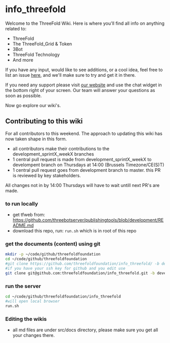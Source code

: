 # info_threefold

Welcome to the ThreeFold Wiki.
Here is where you'll find all info on anything related to:

- ThreeFold
- The ThreeFold_Grid & Token
- 3Bot
- ThreeFold Technology
- And more

If you have any input, would like to see additions, or a cool idea, feel free to list an issue [here](https://github.com/threefoldfoundation/info_threefold/issues), and we'll make sure to try and get it in there.

If you need any support please visit [our website](https://www.threefold.io) and use the chat widget in the bottom right of your screen. Our team will answer your questions as soon as possible.

Now go explore our wiki's.

## Contributing to this wiki

For all contributors to this weekend.
The approach to updating this wiki has now taken shape in this form.

- all contributors make their contributions to the development_sprintX_weekX branches
- 1 central pull request is made from development_sprintX_weekX to develompent branch on Thursdays at 14:00 (Brussels Timezone/CE(S)T)
- 1 central pull request goes from development branch to master. this PR is reviewed by key stakeholders.

All changes not in by 14:00 Thursdays will have to wait untill next PR's are made.

### to run locally

- get tfweb from: https://github.com/threebotserver/publishingtools/blob/development/README.md
- download this repo, run: `run.sh` which is in root of this repo

### get the documents (content) using git

```bash
mkdir -p ~/code/github/threefoldfoundation
cd ~/code/github/threefoldfoundation
#git clone https://github.com/threefoldfoundation/info_threefold/ -b development
#if you have your ssh key for github and you edit use
git clone git@github.com:threefoldfoundation/info_threefold.git -b development
```

### run the server

```bash
cd ~/code/github/threefoldfoundation/info_threefold
#will open local browser
run.sh
```

### Editing the wikis

- all md files are under src/docs directory, please make sure you get all your changes there.
